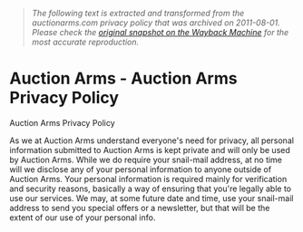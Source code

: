 > *The following text is extracted and transformed from the auctionarms.com privacy policy that was archived on 2011-08-01. Please check the [original snapshot on the Wayback Machine](https://web.archive.org/web/20110801222129id_/http%3A//www.auctionarms.com/help/privacy.cfm) for the most accurate reproduction.*

# Auction Arms - Auction Arms Privacy Policy

Auction Arms Privacy Policy

As we at Auction Arms understand everyone's need for privacy, all personal information submitted to Auction Arms is kept private and will only be used by Auction Arms. While we do require your snail-mail address, at no time will we disclose any of your personal information to anyone outside of Auction Arms. Your personal information is required mainly for verification and security reasons, basically a way of ensuring that you're legally able to use our services. We may, at some future date and time, use your snail-mail address to send you special offers or a newsletter, but that will be the extent of our use of your personal info.
